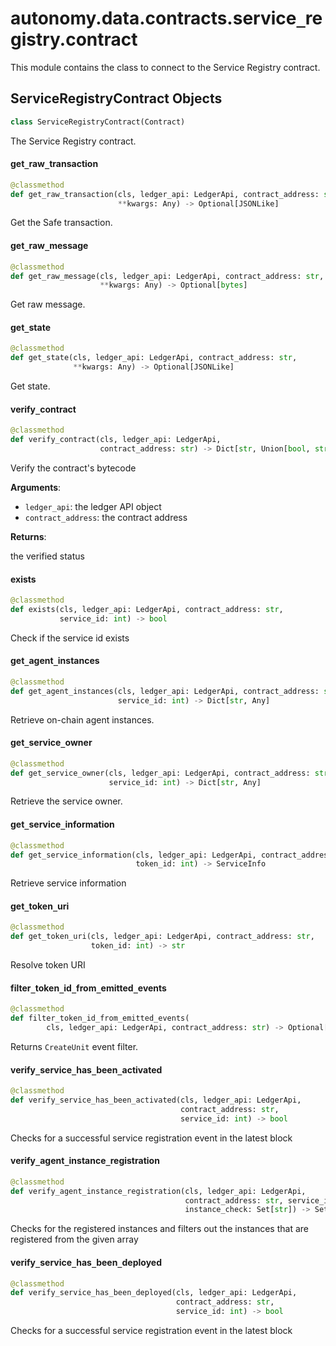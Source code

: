 <a id="autonomy.data.contracts.service_registry.contract"></a>

# autonomy.data.contracts.service`_`registry.contract

This module contains the class to connect to the Service Registry contract.

<a id="autonomy.data.contracts.service_registry.contract.ServiceRegistryContract"></a>

## ServiceRegistryContract Objects

```python
class ServiceRegistryContract(Contract)
```

The Service Registry contract.

<a id="autonomy.data.contracts.service_registry.contract.ServiceRegistryContract.get_raw_transaction"></a>

#### get`_`raw`_`transaction

```python
@classmethod
def get_raw_transaction(cls, ledger_api: LedgerApi, contract_address: str,
                        **kwargs: Any) -> Optional[JSONLike]
```

Get the Safe transaction.

<a id="autonomy.data.contracts.service_registry.contract.ServiceRegistryContract.get_raw_message"></a>

#### get`_`raw`_`message

```python
@classmethod
def get_raw_message(cls, ledger_api: LedgerApi, contract_address: str,
                    **kwargs: Any) -> Optional[bytes]
```

Get raw message.

<a id="autonomy.data.contracts.service_registry.contract.ServiceRegistryContract.get_state"></a>

#### get`_`state

```python
@classmethod
def get_state(cls, ledger_api: LedgerApi, contract_address: str,
              **kwargs: Any) -> Optional[JSONLike]
```

Get state.

<a id="autonomy.data.contracts.service_registry.contract.ServiceRegistryContract.verify_contract"></a>

#### verify`_`contract

```python
@classmethod
def verify_contract(cls, ledger_api: LedgerApi,
                    contract_address: str) -> Dict[str, Union[bool, str]]
```

Verify the contract's bytecode

**Arguments**:

- `ledger_api`: the ledger API object
- `contract_address`: the contract address

**Returns**:

the verified status

<a id="autonomy.data.contracts.service_registry.contract.ServiceRegistryContract.exists"></a>

#### exists

```python
@classmethod
def exists(cls, ledger_api: LedgerApi, contract_address: str,
           service_id: int) -> bool
```

Check if the service id exists

<a id="autonomy.data.contracts.service_registry.contract.ServiceRegistryContract.get_agent_instances"></a>

#### get`_`agent`_`instances

```python
@classmethod
def get_agent_instances(cls, ledger_api: LedgerApi, contract_address: str,
                        service_id: int) -> Dict[str, Any]
```

Retrieve on-chain agent instances.

<a id="autonomy.data.contracts.service_registry.contract.ServiceRegistryContract.get_service_owner"></a>

#### get`_`service`_`owner

```python
@classmethod
def get_service_owner(cls, ledger_api: LedgerApi, contract_address: str,
                      service_id: int) -> Dict[str, Any]
```

Retrieve the service owner.

<a id="autonomy.data.contracts.service_registry.contract.ServiceRegistryContract.get_service_information"></a>

#### get`_`service`_`information

```python
@classmethod
def get_service_information(cls, ledger_api: LedgerApi, contract_address: str,
                            token_id: int) -> ServiceInfo
```

Retrieve service information

<a id="autonomy.data.contracts.service_registry.contract.ServiceRegistryContract.get_token_uri"></a>

#### get`_`token`_`uri

```python
@classmethod
def get_token_uri(cls, ledger_api: LedgerApi, contract_address: str,
                  token_id: int) -> str
```

Resolve token URI

<a id="autonomy.data.contracts.service_registry.contract.ServiceRegistryContract.filter_token_id_from_emitted_events"></a>

#### filter`_`token`_`id`_`from`_`emitted`_`events

```python
@classmethod
def filter_token_id_from_emitted_events(
        cls, ledger_api: LedgerApi, contract_address: str) -> Optional[int]
```

Returns `CreateUnit` event filter.

<a id="autonomy.data.contracts.service_registry.contract.ServiceRegistryContract.verify_service_has_been_activated"></a>

#### verify`_`service`_`has`_`been`_`activated

```python
@classmethod
def verify_service_has_been_activated(cls, ledger_api: LedgerApi,
                                      contract_address: str,
                                      service_id: int) -> bool
```

Checks for a successful service registration event in the latest block

<a id="autonomy.data.contracts.service_registry.contract.ServiceRegistryContract.verify_agent_instance_registration"></a>

#### verify`_`agent`_`instance`_`registration

```python
@classmethod
def verify_agent_instance_registration(cls, ledger_api: LedgerApi,
                                       contract_address: str, service_id: int,
                                       instance_check: Set[str]) -> Set[str]
```

Checks for the registered instances and filters out the instances that are registered from the given array

<a id="autonomy.data.contracts.service_registry.contract.ServiceRegistryContract.verify_service_has_been_deployed"></a>

#### verify`_`service`_`has`_`been`_`deployed

```python
@classmethod
def verify_service_has_been_deployed(cls, ledger_api: LedgerApi,
                                     contract_address: str,
                                     service_id: int) -> bool
```

Checks for a successful service registration event in the latest block

